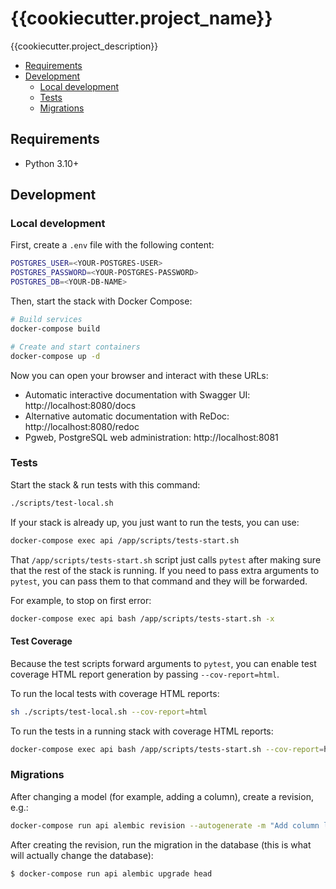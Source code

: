 # {{cookiecutter.project_name}}

{{cookiecutter.project_description}}

<!-- toc -->

- [Requirements](#requirements)
- [Development](#development)
  * [Local development](#local-development)
  * [Tests](#tests)
  * [Migrations](#migrations)

<!-- tocstop -->

## Requirements

* Python 3.10+

## Development

### Local development

First, create a `.env` file with the following content:
```bash
POSTGRES_USER=<YOUR-POSTGRES-USER>
POSTGRES_PASSWORD=<YOUR-POSTGRES-PASSWORD>
POSTGRES_DB=<YOUR-DB-NAME>
```

Then, start the stack with Docker Compose:
```bash
# Build services
docker-compose build

# Create and start containers
docker-compose up -d
```

Now you can open your browser and interact with these URLs:
* Automatic interactive documentation with Swagger UI: http://localhost:8080/docs
* Alternative automatic documentation with ReDoc: http://localhost:8080/redoc
* Pgweb, PostgreSQL web administration: http://localhost:8081


### Tests

Start the stack & run tests with this command:

```Bash
./scripts/test-local.sh
```

If your stack is already up, you just want to run the tests, you can use:

```bash
docker-compose exec api /app/scripts/tests-start.sh
```

That `/app/scripts/tests-start.sh` script just calls `pytest` after making sure that the rest of the stack is running. If you need to pass extra arguments to `pytest`, you can pass them to that command and they will be forwarded.

For example, to stop on first error:

```bash
docker-compose exec api bash /app/scripts/tests-start.sh -x
```

#### Test Coverage

Because the test scripts forward arguments to `pytest`, you can enable test coverage HTML report generation by passing `--cov-report=html`.

To run the local tests with coverage HTML reports:

```Bash
sh ./scripts/test-local.sh --cov-report=html
```

To run the tests in a running stack with coverage HTML reports:

```bash
docker-compose exec api bash /app/scripts/tests-start.sh --cov-report=html
```

### Migrations

After changing a model (for example, adding a column), create a revision, e.g.:
```bash
docker-compose run api alembic revision --autogenerate -m "Add column last_name to User model"
```

After creating the revision, run the migration in the database (this is what will actually change the database):
```bash
$ docker-compose run api alembic upgrade head
```
